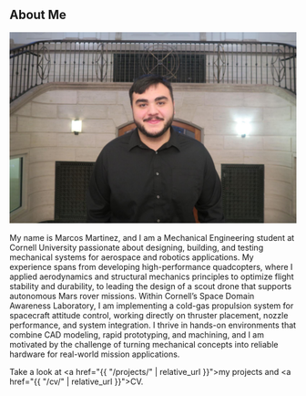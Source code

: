 
## About Me

!["Profile Picture"](assets/mam839_headshot.jpg)

My name is Marcos Martinez, and I am a Mechanical Engineering student at Cornell University passionate about designing, building, and testing mechanical systems for aerospace and robotics applications. My experience spans from developing high-performance quadcopters, where I applied aerodynamics and structural mechanics principles to optimize flight stability and durability, to leading the design of a scout drone that supports autonomous Mars rover missions. Within Cornell’s Space Domain Awareness Laboratory, I am implementing a cold-gas propulsion system for spacecraft attitude control, working directly on thruster placement, nozzle performance, and system integration. I thrive in hands-on environments that combine CAD modeling, rapid prototyping, and  machining, and I am motivated by the challenge of turning mechanical concepts into reliable hardware for real-world mission applications.

Take a look at <a href="{{ "/projects/" | relative_url }}">my projects</a> and <a href="{{ "/cv/" | relative_url }}">CV</a>.